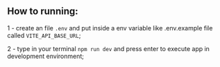 ## How to running:

1 - create an file `.env` and put inside a env variable like .env.example file called `VITE_API_BASE_URL`;

2 - type in your terminal `npm run dev` and press enter to execute app in development environment;
